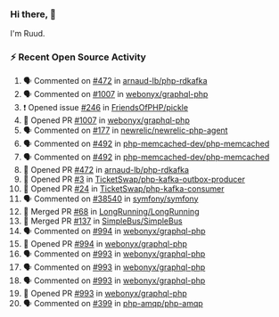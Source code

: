 ### Hi there, 👋

I'm Ruud.
 
### :zap: Recent Open Source Activity

<!--START_SECTION:activity-->
1. 🗣 Commented on [#472](https://github.com/arnaud-lb/php-rdkafka/issues/472) in [arnaud-lb/php-rdkafka](https://github.com/arnaud-lb/php-rdkafka)
2. 🗣 Commented on [#1007](https://github.com/webonyx/graphql-php/issues/1007) in [webonyx/graphql-php](https://github.com/webonyx/graphql-php)
3. ❗️ Opened issue [#246](https://github.com/FriendsOfPHP/pickle/issues/246) in [FriendsOfPHP/pickle](https://github.com/FriendsOfPHP/pickle)
4. 💪 Opened PR [#1007](https://github.com/webonyx/graphql-php/pull/1007) in [webonyx/graphql-php](https://github.com/webonyx/graphql-php)
5. 🗣 Commented on [#177](https://github.com/newrelic/newrelic-php-agent/issues/177) in [newrelic/newrelic-php-agent](https://github.com/newrelic/newrelic-php-agent)
6. 🗣 Commented on [#492](https://github.com/php-memcached-dev/php-memcached/issues/492) in [php-memcached-dev/php-memcached](https://github.com/php-memcached-dev/php-memcached)
7. 🗣 Commented on [#492](https://github.com/php-memcached-dev/php-memcached/issues/492) in [php-memcached-dev/php-memcached](https://github.com/php-memcached-dev/php-memcached)
8. 💪 Opened PR [#472](https://github.com/arnaud-lb/php-rdkafka/pull/472) in [arnaud-lb/php-rdkafka](https://github.com/arnaud-lb/php-rdkafka)
9. 💪 Opened PR [#3](https://github.com/TicketSwap/php-kafka-outbox-producer/pull/3) in [TicketSwap/php-kafka-outbox-producer](https://github.com/TicketSwap/php-kafka-outbox-producer)
10. 💪 Opened PR [#24](https://github.com/TicketSwap/php-kafka-consumer/pull/24) in [TicketSwap/php-kafka-consumer](https://github.com/TicketSwap/php-kafka-consumer)
11. 🗣 Commented on [#38540](https://github.com/symfony/symfony/issues/38540) in [symfony/symfony](https://github.com/symfony/symfony)
12. 🎉 Merged PR [#68](https://github.com/LongRunning/LongRunning/pull/68) in [LongRunning/LongRunning](https://github.com/LongRunning/LongRunning)
13. 🎉 Merged PR [#137](https://github.com/SimpleBus/SimpleBus/pull/137) in [SimpleBus/SimpleBus](https://github.com/SimpleBus/SimpleBus)
14. 🗣 Commented on [#994](https://github.com/webonyx/graphql-php/issues/994) in [webonyx/graphql-php](https://github.com/webonyx/graphql-php)
15. 💪 Opened PR [#994](https://github.com/webonyx/graphql-php/pull/994) in [webonyx/graphql-php](https://github.com/webonyx/graphql-php)
16. 🗣 Commented on [#993](https://github.com/webonyx/graphql-php/issues/993) in [webonyx/graphql-php](https://github.com/webonyx/graphql-php)
17. 🗣 Commented on [#993](https://github.com/webonyx/graphql-php/issues/993) in [webonyx/graphql-php](https://github.com/webonyx/graphql-php)
18. 🗣 Commented on [#993](https://github.com/webonyx/graphql-php/issues/993) in [webonyx/graphql-php](https://github.com/webonyx/graphql-php)
19. 💪 Opened PR [#993](https://github.com/webonyx/graphql-php/pull/993) in [webonyx/graphql-php](https://github.com/webonyx/graphql-php)
20. 🗣 Commented on [#399](https://github.com/php-amqp/php-amqp/issues/399) in [php-amqp/php-amqp](https://github.com/php-amqp/php-amqp)
<!--END_SECTION:activity-->
